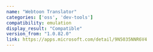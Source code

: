```yaml
---
name: "Webtoon Translator"
categories: ['oss', 'dev-tools']
compatibility: emulation
display_result: "Compatible"
version_from: "1.0.82.0"
link: https://apps.microsoft.com/detail/9N5035NNR6V4
---
```

